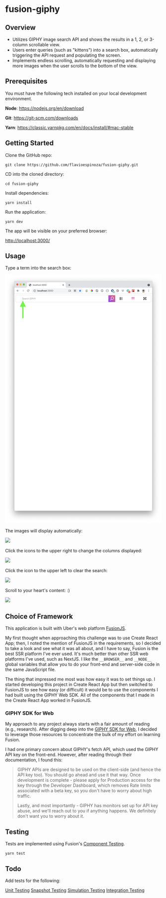 # fusion-giphy

## Overview

- Utilizes GIPHY image search API and shows the results in a 1, 2, or 3-column scrollable view.
- Users enter queries (such as "kittens") into a search box, automatically triggering the API request and populating the screen.
- Implements endless scrolling, automatically requesting and displaying more images when the user scrolls to the bottom of the view.

## Prerequisites

You must have the following tech installed on your local development environment.

**Node**: <https://nodejs.org/en/download>

**Git**: <https://git-scm.com/downloads>

**Yarn**: <https://classic.yarnpkg.com/en/docs/install/#mac-stable>

## Getting Started

Clone the GitHub repo:

```shell
git clone https://github.com/flavioespinoza/fusion-giphy.git
```

CD into the cloned directory:

```shell
cd fusion-giphy
```

Install dependencies:

```shell
yarn install
```

Run the application:

```shell
yarn dev
```

The app will be visible on your preferred browser:

<http://localhost:3000/>

## Usage

Type a term into the search box:

<img src="docs/assets/img/1.png" />

The images will display automatically:

<img src="docs/assets/img/2.png" />

Click the icons to the upper right to change the columns displayed:

<img src="docs/assets/img/3.png" />

Click the icon to the upper left to clear the search:

<img src="docs/assets/img/4.png" />

Scroll to your heart's content: :)

<img src="docs/assets/img/5.png" />

## Choice of Framework

This application is built with Uber's web platform [FusionJS](https://fusionjs.com).

My first thought when approaching this challenge was to use Create React App; then, I noted the mention of FusionJS in the requirements, so I decided to take a look and see what it was all about, and I have to say, Fusion is the best SSR platform I've ever used. It's much better than other SSR web platforms I've used, such as NextJS. I like the `__BROWSER__` and `__NODE__` global variables that allow you to do your front-end and server-side code in the same JavaScript file.

The thing that impressed me most was how easy it was to set things up. I started developing this project in Create React App but then switched to FusionJS to see how easy (or difficult) it would be to use the components I had built using the GIPHY Web SDK. All of the components that I made in the Create React App worked in FusionJS.

### GIPHY SDK for Web

My approach to any project always starts with a fair amount of reading (e.g., research). After digging deep into the [GIPHY SDK for Web](https://developers.giphy.com/docs/sdk#web), I decided to leverage those resources to concentrate the bulk of my effort on learning Fusion.

I had one primary concern about GIPHY's fetch API, which used the GIPHY API key on the front-end. However, after reading through their documentation, I found this:

> GIPHY APIs are designed to be used on the client-side (and hence the API key too). You should go ahead and use it that way. Once development is complete - please apply for Production access for the key through the Developer Dashboard, which removes Rate limits associated with a beta key, so you don't have to worry about high traffic.
>
> Lastly, and most importantly - GIPHY has monitors set up for API key abuse, and we'll reach out to you if anything happens. We definitely don't want you to worry about it.

## Testing

Tests are implemented using Fusion's [Component Testing](https://fusionjs.com/docs/testing/component/).

```shell
yarn test
```

## Todo

Add tests for the following:

[Unit Testing](https://fusionjs.com/docs/testing/unit/)
[Snapshot Testing](https://fusionjs.com/docs/testing/snapshot/)
[Simulation Testing](https://fusionjs.com/docs/testing/simulation/)
[Integration Testing](https://fusionjs.com/docs/testing/integration/)